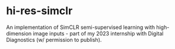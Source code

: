 # hi-res-simclr
An implementation of SimCLR semi-supervised learning with high-dimension image inputs - part of my 2023 internship with Digital Diagnostics (w/ permission to publish).
